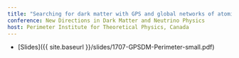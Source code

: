 ```yaml
---
title: "Searching for dark matter with GPS and global networks of atomic clocks (Invited)"
conference: New Directions in Dark Matter and Neutrino Physics
host: Perimeter Institute for Theoretical Physics, Canada
---
```

 * [Slides]({{ site.baseurl }}/slides/1707-GPSDM-Perimeter-small.pdf)
